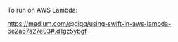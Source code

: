 To run on AWS  Lambda:

https://medium.com/@gigq/using-swift-in-aws-lambda-6e2a67a27e03#.d1gz5ybgf 
